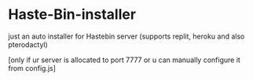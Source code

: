 # Haste-Bin-installer
just an auto installer for Hastebin server (supports replit, heroku and also pterodactyl) 

[only if ur server is allocated to port 7777 or u can manually configure it from config.js]
